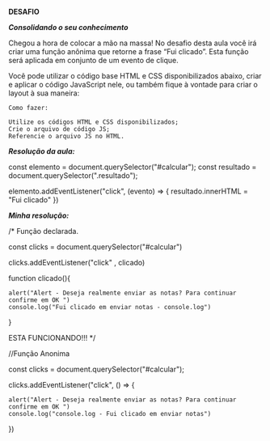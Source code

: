 **DESAFIO**

***Consolidando o seu conhecimento***

Chegou a hora de colocar a mão na massa! No desafio desta aula você irá criar uma função anônima que retorne a frase “Fui clicado”. Esta função será aplicada em conjunto de um evento de clique.

Você pode utilizar o código base HTML e CSS disponibilizados abaixo, criar e aplicar o código JavaScript nele, ou também fique à vontade para criar o layout à sua maneira:

    Como fazer:

    Utilize os códigos HTML e CSS disponibilizados;
    Crie o arquivo de código JS;
    Referencie o arquivo JS no HTML.    

***Resolução da aula:***

const elemento = document.querySelector("#calcular");
const resultado = document.querySelector(".resultado");

elemento.addEventListener("click", (evento) => {
  resultado.innerHTML = "Fui clicado"
})

***Minha resolução:***

/* Função declarada.

const clicks = document.querySelector("#calcular")

clicks.addEventListener("click" , clicado)

function clicado(){

    alert("Alert - Deseja realmente enviar as notas? Para continuar confirme em OK ")
    console.log("Fui clicado em enviar notas - console.log")
}

ESTA FUNCIONANDO!!!
*/

//Função Anonima

const clicks = document.querySelector("#calcular");

clicks.addEventListener("click", () => {

    alert("Alert - Deseja realmente enviar as notas? Para continuar confirme em OK ")
    console.log("console.log - Fui clicado em enviar notas")

})

